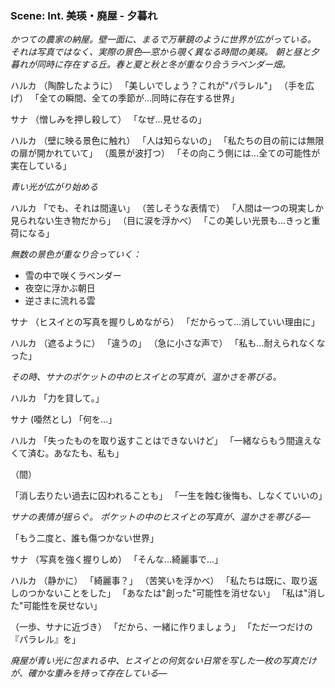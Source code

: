 ### Scene: Int. 美瑛・廃屋 - 夕暮れ

_かつての農家の納屋。壁一面に、まるで万華鏡のように世界が広がっている。_
_それは写真ではなく、実際の景色―窓から覗く異なる時間の美瑛。_
_朝と昼と夕暮れが同時に存在する丘。春と夏と秋と冬が重なり合うラベンダー畑。_

ハルカ
（陶酔したように）
「美しいでしょう？これが"パラレル"」
（手を広げ）
「全ての瞬間、全ての季節が...同時に存在する世界」

サナ
（憎しみを押し殺して）
「なぜ...見せるの」

ハルカ
（壁に映る景色に触れ）
「人は知らないの」
「私たちの目の前には無限の扉が開かれていて」
（風景が波打つ）
「その向こう側には...全ての可能性が実在している」

_青い光が広がり始める_

ハルカ
「でも、それは間違い」
（苦しそうな表情で）
「人間は一つの現実しか見られない生き物だから」
（目に涙を浮かべ）
「この美しい光景も...きっと重荷になる」

_無数の景色が重なり合っていく：_
- 雪の中で咲くラベンダー
- 夜空に浮かぶ朝日
- 逆さまに流れる雲

サナ
（ヒスイとの写真を握りしめながら）
「だからって...消していい理由に」

ハルカ
（遮るように）
「違うの」
（急に小さな声で）
「私も...耐えられなくなった」

_その時、サナのポケットの中のヒスイとの写真が、温かさを帯びる。_

ハルカ
「力を貸して。」

サナ
(唖然とし)
「何を…」

ハルカ
「失ったものを取り返すことはできないけど」
「一緒ならもう間違えなくて済む。あなたも、私も」

（間）

「消し去りたい過去に囚われることも」
「一生を蝕む後悔も、しなくていいの」

_サナの表情が揺らぐ。_
_ポケットの中のヒスイとの写真が、温かさを帯びる―_

「もう二度と、誰も傷つかない世界」

サナ
（写真を強く握りしめ）
「そんな...綺麗事で...」


ハルカ
（静かに）
「綺麗事？」
（苦笑いを浮かべ）
「私たちは既に、取り返しのつかないことをした」
「あなたは"創った"可能性を消せない」
「私は"消した"可能性を戻せない」

（一歩、サナに近づき）
「だから、一緒に作りましょう」
「ただ一つだけの『パラレル』を」

_廃屋が青い光に包まれる中、ヒスイとの何気ない日常を写した一枚の写真だけが、確かな重みを持って存在している―_